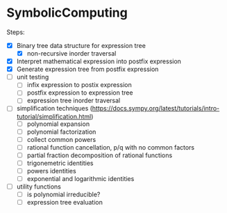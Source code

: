 # SymbolicComputing

Steps:
  - [x] Binary tree data structure for expression tree
    - [x] non-recursive inorder traversal
  - [x] Interpret mathematical expression into postfix expression
  - [x] Generate expression tree from postfix expression
  - [ ] unit testing
    - [ ] infix expression to postix expression
    - [ ] postfix expression to expression tree
    - [ ] expression tree inorder traversal
  - [ ] simplification techniques (https://docs.sympy.org/latest/tutorials/intro-tutorial/simplification.html)
    - [ ] polynomial expansion
    - [ ] polynomial factorization
    - [ ] collect common powers
    - [ ] rational function cancellation, p/q with no common factors
    - [ ] partial fraction decomposition of rational functions
    - [ ] trigonemetric identities
    - [ ] powers identities
    - [ ] exponential and logarithmic identities
  - [ ] utility functions
    - [ ] is polynomial irreducible?
    - [ ] expression tree evaluation
